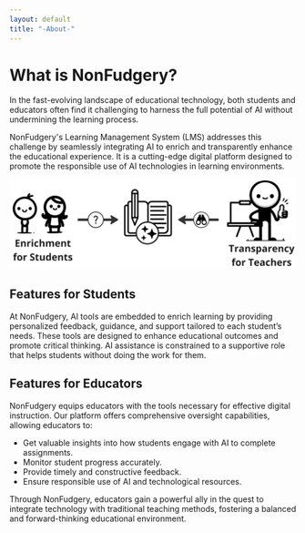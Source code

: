 ```yaml
---
layout: default
title: "-About-"
---
```


# What is NonFudgery?

In the fast-evolving landscape of educational technology, both students and educators often find it challenging to harness the full potential of AI without undermining the learning process.

NonFudgery's Learning Management System (LMS) addresses this challenge by seamlessly integrating AI to enrich and transparently enhance the educational experience. It is a cutting-edge digital platform designed to promote the responsible use of AI technologies in learning environments.

![How NonFudgery Works](/images/nf-how-it-works.png "NonFudgery Operational Diagram")

## Features for Students

At NonFudgery, AI tools are embedded to enrich learning by providing personalized feedback, guidance, and support tailored to each student’s needs. These tools are designed to enhance educational outcomes and promote critical thinking.  AI assistance is constrained to a supportive role that helps students without doing the work for them.

## Features for Educators

NonFudgery equips educators with the tools necessary for effective digital instruction. Our platform offers comprehensive oversight capabilities, allowing educators to:
- Get valuable insights into how students engage with AI to complete assignments.
- Monitor student progress accurately.
- Provide timely and constructive feedback.
- Ensure responsible use of AI and technological resources.

Through NonFudgery, educators gain a powerful ally in the quest to integrate technology with traditional teaching methods, fostering a balanced and forward-thinking educational environment.
